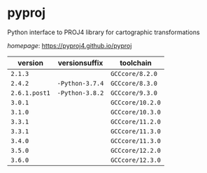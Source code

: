 # pyproj

Python interface to PROJ4 library for cartographic transformations

*homepage*: <https://pyproj4.github.io/pyproj>

version | versionsuffix | toolchain
--------|---------------|----------
``2.1.3`` |  | ``GCCcore/8.2.0``
``2.4.2`` | ``-Python-3.7.4`` | ``GCCcore/8.3.0``
``2.6.1.post1`` | ``-Python-3.8.2`` | ``GCCcore/9.3.0``
``3.0.1`` |  | ``GCCcore/10.2.0``
``3.1.0`` |  | ``GCCcore/10.3.0``
``3.3.1`` |  | ``GCCcore/11.2.0``
``3.3.1`` |  | ``GCCcore/11.3.0``
``3.4.0`` |  | ``GCCcore/11.3.0``
``3.5.0`` |  | ``GCCcore/12.2.0``
``3.6.0`` |  | ``GCCcore/12.3.0``
